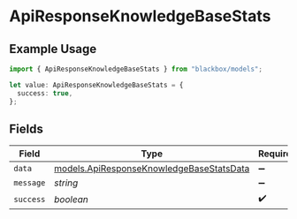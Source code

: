 # ApiResponseKnowledgeBaseStats

## Example Usage

```typescript
import { ApiResponseKnowledgeBaseStats } from "blackbox/models";

let value: ApiResponseKnowledgeBaseStats = {
  success: true,
};
```

## Fields

| Field                                                                                      | Type                                                                                       | Required                                                                                   | Description                                                                                |
| ------------------------------------------------------------------------------------------ | ------------------------------------------------------------------------------------------ | ------------------------------------------------------------------------------------------ | ------------------------------------------------------------------------------------------ |
| `data`                                                                                     | [models.ApiResponseKnowledgeBaseStatsData](../models/apiresponseknowledgebasestatsdata.md) | :heavy_minus_sign:                                                                         | N/A                                                                                        |
| `message`                                                                                  | *string*                                                                                   | :heavy_minus_sign:                                                                         | N/A                                                                                        |
| `success`                                                                                  | *boolean*                                                                                  | :heavy_check_mark:                                                                         | N/A                                                                                        |